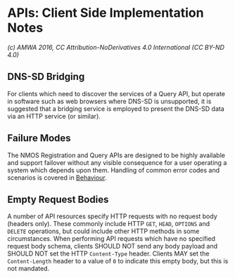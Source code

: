 # APIs: Client Side Implementation Notes

_(c) AMWA 2016, CC Attribution-NoDerivatives 4.0 International (CC BY-ND 4.0)_

## DNS-SD Bridging

For clients which need to discover the services of a Query API, but operate in software such as web browsers where DNS-SD is unsupported, it is suggested that a bridging service is employed to present the DNS-SD data via an HTTP service (or similar).

## Failure Modes

The NMOS Registration and Query APIs are designed to be highly available and support failover without any visible consequence for a user operating a system which depends upon them. Handling of common error codes and scenarios is covered in [Behaviour](4.0.%20Behaviour.md).

## Empty Request Bodies

A number of API resources specify HTTP requests with no request body (headers only). These commonly include HTTP `GET`, `HEAD`, `OPTIONS` and `DELETE` operations, but could include other HTTP methods in some circumstances. When performing API requests which have no specified request body schema, clients SHOULD NOT send any body payload and SHOULD NOT set the HTTP `Content-Type` header. Clients MAY set the `Content-Length` header to a value of `0` to indicate this empty body, but this is not mandated.
